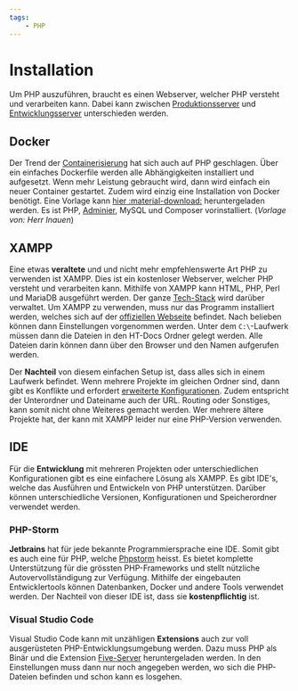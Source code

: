 ```yaml
---
tags:
    - PHP
---
```


# Installation

Um PHP auszuführen, braucht es einen Webserver, welcher PHP versteht und verarbeiten kann. Dabei kann zwischen [Produktionsserver](#docker) und [Entwicklungsserver](#ide) unterschieden werden.

## Docker

Der Trend der [Containerisierung](https://www.redhat.com/de/topics/cloud-native-apps/what-is-containerization) hat sich auch auf PHP geschlagen. Über ein einfaches Dockerfile werden alle Abhängigkeiten installiert und aufgesetzt. Wenn mehr Leistung gebraucht wird, dann wird einfach ein neuer Container gestartet. Zudem wird einzig eine Installation von Docker benötigt. Eine Vorlage kann [hier :material-download:](Beispiele/DockerPHP.zip) heruntergeladen werden. Es ist PHP, [Adminier](https://www.adminer.org/), MySQL und Composer vorinstalliert.
(_Vorlage von: Herr Inauen_)

## XAMPP

Eine etwas **veraltete** und und nicht mehr empfehlenswerte Art PHP zu verwenden ist XAMPP. Dies ist ein kostenloser Webserver, welcher PHP versteht und verarbeiten kann. Mithilfe von XAMPP kann HTML, PHP, Perl und MariaDB ausgeführt werden. Der ganze [Tech-Stack](https://blog.hubstaff.com/technology-stack/) wird darüber verwaltet. Um XAMPP zu verwenden, muss nur das Programm installiert werden, welches sich auf der [offiziellen Webseite](https://www.apachefriends.org/index.html) befindet. Nach belieben können dann Einstellungen vorgenommen werden. Unter dem `C:\`-Laufwerk müssen dann die Dateien in den HT-Docs Ordner gelegt werden. Alle Dateien darin können dann über den Browser und den Namen aufgerufen werden.

Der **Nachteil** von diesem einfachen Setup ist, dass alles sich in einem Laufwerk befindet. Wenn mehrere Projekte im gleichen Ordner sind, dann gibt es Konflikte und erfordert [erweiterte Konfigurationen](https://tonyfrenzy.medium.com/xampp-serving-from-any-directory-outside-of-htdocs-22a93f1b8815). Zudem entspricht der Unterordner und Dateiname auch der URL. Routing oder Sonstiges, kann somit nicht ohne Weiteres gemacht werden. Wer mehrere ältere Projekte hat, der kann mit XAMPP leider nur eine PHP-Version verwenden.

## IDE

Für die **Entwicklung** mit mehreren Projekten oder unterschiedlichen Konfigurationen gibt es eine einfachere Lösung als XAMPP. Es gibt IDE's, welche das Ausführen und Entwickeln von PHP unterstützen. Darüber können unterschiedliche Versionen, Konfigurationen und Speicherordner verwendet werden.

### PHP-Storm

**Jetbrains** hat für jede bekannte Programmiersprache eine IDE. Somit gibt es auch eine für PHP, welche [Phpstorm](https://www.jetbrains.com/phpstorm/) heisst. Es bietet komplette Unterstützung für die grössten PHP-Frameworks und stellt nützliche Autovervollständigung zur Verfügung. Mithilfe der eingebauten Entwicklertools können Datenbanken, Docker und andere Tools verwendet werden. Der Nachteil von dieser IDE ist, dass sie **kostenpflichtig** ist.

### Visual Studio Code

Visual Studio Code kann mit unzähligen **Extensions** auch zur voll ausgerüsteten PHP-Entwicklungsumgebung werden. Dazu muss PHP als Binär und die Extension [Five-Server](https://marketplace.visualstudio.com/items?itemName=yandeu.five-server) heruntergeladen werden. In den Einstellungen muss dann nur noch angegeben werden, wo sich die PHP-Dateien befinden und schon kann es losgehen.
